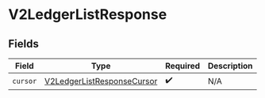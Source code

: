 # V2LedgerListResponse


## Fields

| Field                                                                           | Type                                                                            | Required                                                                        | Description                                                                     |
| ------------------------------------------------------------------------------- | ------------------------------------------------------------------------------- | ------------------------------------------------------------------------------- | ------------------------------------------------------------------------------- |
| `cursor`                                                                        | [V2LedgerListResponseCursor](../../models/shared/V2LedgerListResponseCursor.md) | :heavy_check_mark:                                                              | N/A                                                                             |